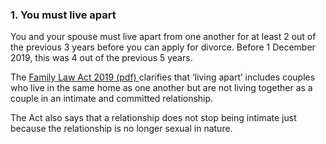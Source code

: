 ###  1\. You must live apart

You and your spouse must live apart from one another for at least 2 out of the
previous 3 years before you can apply for divorce. Before 1 December 2019,
this was 4 out of the previous 5 years.

The [ Family Law Act 2019 (pdf)
](https://data.oireachtas.ie/ie/oireachtas/act/2019/37/eng/enacted/a3719.pdf)
clarifies that ‘living apart’ includes couples who live in the same home as
one another but are not living together as a couple in an intimate and
committed relationship.

The Act also says that a relationship does not stop being intimate just
because the relationship is no longer sexual in nature.
